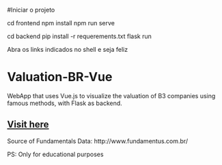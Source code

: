 #Iniciar o projeto

cd frontend
npm install
npm run serve

cd backend
pip install -r requerements.txt
flask run

Abra os links indicados no shell e seja feliz

# Valuation-BR-Vue

WebApp that uses Vue.js to visualize the valuation of B3 companies using famous methods, with Flask as backend.

<h2><a href="https://valuation-br.fly.dev/">Visit here</a></h2>

<p>
  Source of Fundamentals Data: http://www.fundamentus.com.br/
</p>

PS: Only for educational purposes